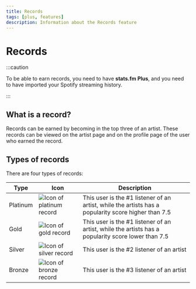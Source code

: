 ```yaml
---
title: Records
tags: [plus, features]
description: Information about the Records feature
---
```


# Records

:::caution

To be able to earn records, you need to have **stats.fm Plus**, and you need to have imported your Spotify streaming history.

:::

## What is a record?

Records can be earned by becoming in the top three of an artist. These records can be viewed on the artist page and on the profile page of the user who earned the record.

## Types of records

There are four types of records:

| Type     | Icon                                                         | Description                                                                                         |
| -------- | ------------------------------------------------------------ | --------------------------------------------------------------------------------------------------- |
| Platinum | ![Icon of platinum record](/img/records/platinum.png#record) | This user is the #1 listener of an artist, while the artists has a popularity score higher than 7.5 |
| Gold     | ![Icon of gold record](/img/records/gold.png#record)         | This user is the #1 listener of an artist, while the artists has a popularity score lower than 7.5  |
| Silver   | ![Icon of silver record](/img/records/silver.png#record)     | This user is the #2 listener of an artist                                                           |
| Bronze   | ![Icon of bronze record](/img/records/bronze.png#record)     | This user is the #3 listener of an artist                                                           |
